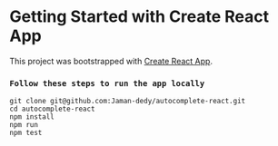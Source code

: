 # Getting Started with Create React App

This project was bootstrapped with [Create React App](https://github.com/facebook/create-react-app).

### `Follow these steps to run the app locally`

```shell
git clone git@github.com:Jaman-dedy/autocomplete-react.git
cd autocomplete-react
npm install
npm run
npm test
```





